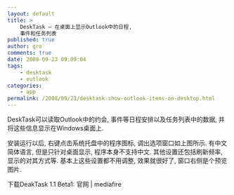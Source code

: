 ```yaml
---
layout: default
title: >
    DeskTask – 在桌面上显示Outlook中的日程,
    事件和任务列表
published: true
author: gro
comments: true
date: 2008-09-23 09:09:04
tags:
    - desktask
    - outlook
categories:
    - app
permalink: /2008/09/23/desktask-show-outlook-items-on-desktop.html
---
```

DeskTask可以读取Outlook中的约会, 事件等日程安排以及任务列表中的数据, 并将这些信息显示在Windows桌面上.

 

安装运行以后, 右键点击系统托盘中的程序图标, 调出选项窗口如上图所示. 有中文简体语言, 但是只针对桌面显示, 程序本身不支持中文. 其他设置还包括刷新频率, 显示的对其方式等. 基本上这些设置都不用调整, 效果就很好了, 窗口右侧是个预览图片.

下载DeakTask 1.1 Beta1: 官网 | mediafire
